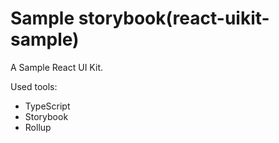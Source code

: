 # Sample storybook(react-uikit-sample)

A Sample React UI Kit.

Used tools:

-   TypeScript
-   Storybook
-   Rollup
